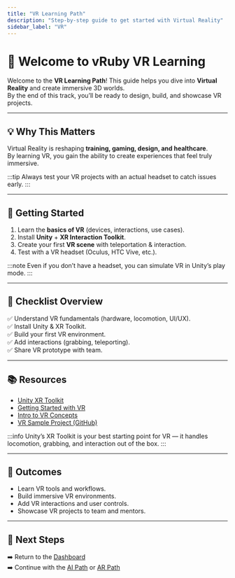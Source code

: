 ```yaml
---
title: "VR Learning Path"
description: "Step-by-step guide to get started with Virtual Reality"
sidebar_label: "VR"
---
```


# 🎉 Welcome to vRuby VR Learning

Welcome to the **VR Learning Path**! This guide helps you dive into **Virtual Reality** and create immersive 3D worlds.  
By the end of this track, you’ll be ready to design, build, and showcase VR projects.

---

## 💡 Why This Matters
Virtual Reality is reshaping **training, gaming, design, and healthcare**.  
By learning VR, you gain the ability to create experiences that feel truly immersive.  

:::tip
Always test your VR projects with an actual headset to catch issues early.
:::

---

## 🚀 Getting Started
1. Learn the **basics of VR** (devices, interactions, use cases).  
2. Install **Unity** + **XR Interaction Toolkit**.  
3. Create your first **VR scene** with teleportation & interaction.  
4. Test with a VR headset (Oculus, HTC Vive, etc.).  

:::note
Even if you don’t have a headset, you can simulate VR in Unity’s play mode.
:::

---

## 📌 Checklist Overview
✅ Understand VR fundamentals (hardware, locomotion, UI/UX).  
✅ Install Unity & XR Toolkit.  
✅ Build your first VR environment.  
✅ Add interactions (grabbing, teleporting).  
✅ Share VR prototype with team.  

---

## 📚 Resources
- [Unity XR Toolkit](https://docs.unity3d.com/Packages/com.unity.xr.interaction.toolkit@2.3/manual/index.html)  
- [Getting Started with VR](https://developer.oculus.com/)  
- [Intro to VR Concepts](https://www.ibm.com/topics/virtual-reality)  
- [VR Sample Project (GitHub)](https://github.com/Unity-Technologies/XR-Interaction-Toolkit-Examples)  

:::info
Unity’s XR Toolkit is your best starting point for VR — it handles locomotion, grabbing, and interaction out of the box.
:::

---

## 🎯 Outcomes
- Learn VR tools and workflows.  
- Build immersive VR environments.  
- Add VR interactions and user controls.  
- Showcase VR projects to team and mentors.  

---

## 🔗 Next Steps
➡️ Return to the [Dashboard](../Dashboard.md)  
➡️ Continue with the [AI Path](../AI/README.md) or [AR Path](../AR/README.md)

